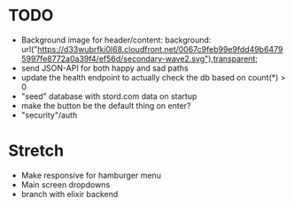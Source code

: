 # TODO

* Background image for header/content: background: url("https://d33wubrfki0l68.cloudfront.net/0067c9feb99e9fdd49b64795997fe8772a0a39f4/ef56d/secondary-wave2.svg"),transparent;
* send JSON-API for both happy and sad paths
* update the health endpoint to actually check the db based on count(*) > 0
* "seed" database with stord.com data on startup
* make the button be the default thing on enter?
* "security"/auth



# Stretch
* Make responsive for hamburger menu
* Main screen dropdowns
* branch with elixir backend
